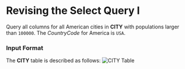 # Revising the Select Query I
Query all columns for all American cities in **CITY** with populations larger than `100000`. The *CountryCode* for America is `USA`.
### Input Format
The **CITY** table is described as follows:
![CITY Table](image.png)